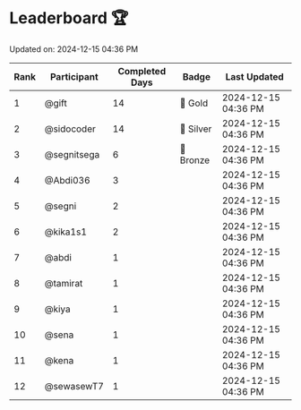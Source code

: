 # Leaderboard 🏆

Updated on: 2024-12-15 04:36 PM

| Rank | Participant       | Completed Days | Badge      | Last Updated         |
|------|-------------------|----------------|------------|----------------------|
| 1    | @gift             | 14             | 🏅 Gold     | 2024-12-15 04:36 PM |
| 2    | @sidocoder        | 14             | 🥈 Silver   | 2024-12-15 04:36 PM |
| 3    | @segnitsega       | 6              | 🥉 Bronze   | 2024-12-15 04:36 PM |
| 4    | @Abdi036          | 3              |            | 2024-12-15 04:36 PM |
| 5    | @segni            | 2              |            | 2024-12-15 04:36 PM |
| 6    | @kika1s1          | 2              |            | 2024-12-15 04:36 PM |
| 7    | @abdi             | 1              |            | 2024-12-15 04:36 PM |
| 8    | @tamirat          | 1              |            | 2024-12-15 04:36 PM |
| 9    | @kiya             | 1              |            | 2024-12-15 04:36 PM |
| 10   | @sena             | 1              |            | 2024-12-15 04:36 PM |
| 11   | @kena             | 1              |            | 2024-12-15 04:36 PM |
| 12   | @sewasewT7        | 1              |            | 2024-12-15 04:36 PM |
